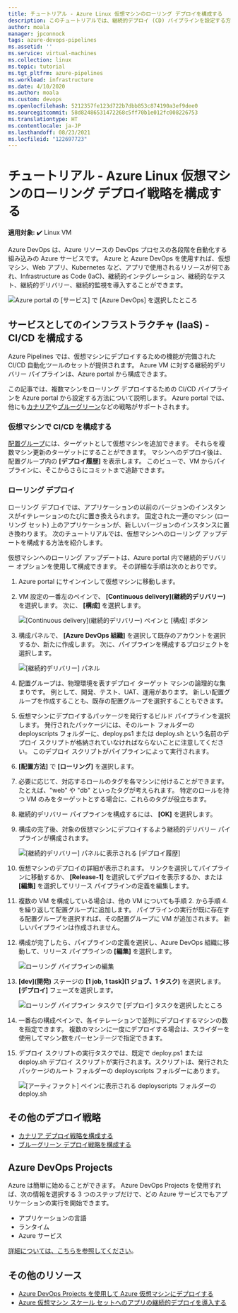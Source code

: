 ```yaml
---
title: チュートリアル - Azure Linux 仮想マシンのローリング デプロイを構成する
description: このチュートリアルでは、継続的デプロイ (CD) パイプラインを設定する方法について説明します。 このパイプラインは、ローリング デプロイ戦略を使用して Azure Linux 仮想マシンのグループを増分更新します。
author: moala
manager: jpconnock
tags: azure-devops-pipelines
ms.assetid: ''
ms.service: virtual-machines
ms.collection: linux
ms.topic: tutorial
ms.tgt_pltfrm: azure-pipelines
ms.workload: infrastructure
ms.date: 4/10/2020
ms.author: moala
ms.custom: devops
ms.openlocfilehash: 5212357fe123d722b7dbb853c874190a3ef9dee0
ms.sourcegitcommit: 58d82486531472268c5ff70b1e012fc008226753
ms.translationtype: HT
ms.contentlocale: ja-JP
ms.lasthandoff: 08/23/2021
ms.locfileid: "122697723"
---
```

# <a name="tutorial---configure-the-rolling-deployment-strategy-for-azure-linux-virtual-machines"></a>チュートリアル - Azure Linux 仮想マシンのローリング デプロイ戦略を構成する

**適用対象:** :heavy_check_mark: Linux VM

Azure DevOps は、Azure リソースの DevOps プロセスの各段階を自動化する組み込みの Azure サービスです。 Azure と Azure DevOps を使用すれば、仮想マシン、Web アプリ、Kubernetes など、アプリで使用されるリソースが何であれ、Infrastructure as Code (IaC)、継続的インテグレーション、継続的なテスト、継続的デリバリー、継続的監視を導入することができます。

![Azure portal の [サービス] で [Azure DevOps] を選択したところ](media/tutorial-devops-azure-pipelines-classic/azdevops-view.png)

## <a name="infrastructure-as-a-service-iaas---configure-cicd"></a>サービスとしてのインフラストラクチャ (IaaS) - CI/CD を構成する

Azure Pipelines では、仮想マシンにデプロイするための機能が完備された CI/CD 自動化ツールのセットが提供されます。 Azure VM に対する継続的デリバリー パイプラインは、Azure portal から構成できます。

この記事では、複数マシンをローリング デプロイするための CI/CD パイプラインを Azure portal から設定する方法について説明します。 Azure portal では、他にも[カナリア](./tutorial-azure-devops-canary-strategy.md)や[ブルーグリーン](./tutorial-azure-devops-blue-green-strategy.md)などの戦略がサポートされます。

### <a name="configure-cicd-on-virtual-machines"></a>仮想マシンで CI/CD を構成する

[配置グループ](/azure/devops/pipelines/release/deployment-groups)には、ターゲットとして仮想マシンを追加できます。 それらを複数マシン更新のターゲットにすることができます。 マシンへのデプロイ後は、配置グループ内の **[デプロイ履歴]** を表示します。 このビューで、VM からパイプラインに、そこからさらにコミットまで追跡できます。

### <a name="rolling-deployments"></a>ローリング デプロイ

ローリング デプロイでは、アプリケーションの以前のバージョンのインスタンスがイテレーションのたびに置き換えられます。 固定された一連のマシン (ローリング セット) 上のアプリケーションが、新しいバージョンのインスタンスに置き換わります。 次のチュートリアルでは、仮想マシンへのローリング アップデートを構成する方法を紹介します。

仮想マシンへのローリング アップデートは、Azure portal 内で継続的デリバリー オプションを使用して構成できます。 その詳細な手順は次のとおりです。

1. Azure portal にサインインして仮想マシンに移動します。
1. VM 設定の一番左のペインで、 **[Continuous delivery]\(継続的デリバリー\)** を選択します。 次に、 **[構成]** を選択します。

   ![[Continuous delivery]\(継続的デリバリー\) ペインと [構成] ボタン](media/tutorial-devops-azure-pipelines-classic/azure-devops-configure.png)

1. 構成パネルで、 **[Azure DevOps 組織]** を選択して既存のアカウントを選択するか、新たに作成します。 次に、パイプラインを構成するプロジェクトを選択します。  

   ![[継続的デリバリー] パネル](media/tutorial-devops-azure-pipelines-classic/azure-devops-rolling.png)

1. 配置グループは、物理環境を表すデプロイ ターゲット マシンの論理的な集まりです。 例として、開発、テスト、UAT、運用があります。 新しい配置グループを作成することも、既存の配置グループを選択することもできます。
1. 仮想マシンにデプロイするパッケージを発行するビルド パイプラインを選択します。 発行されたパッケージには、そのルート フォルダーの deployscripts フォルダーに、deploy.ps1 または deploy.sh という名前のデプロイ スクリプトが格納されていなければならないことに注意してください。 このデプロイ スクリプトがパイプラインによって実行されます。
1. **[配置方法]** で **[ローリング]** を選択します。
1. 必要に応じて、対応するロールのタグを各マシンに付けることができます。 たとえば、"web" や "db" といったタグが考えられます。 特定のロールを持つ VM のみをターゲットとする場合に、これらのタグが役立ちます。
1. 継続的デリバリー パイプラインを構成するには、 **[OK]** を選択します。
1. 構成の完了後、対象の仮想マシンにデプロイするよう継続的デリバリー パイプラインが構成されます。  

   ![[継続的デリバリー] パネルに表示される [デプロイ履歴]](media/tutorial-devops-azure-pipelines-classic/azure-devops-deployment-history.png)

1. 仮想マシンのデプロイの詳細が表示されます。 リンクを選択してパイプラインに移動するか、 **[Release-1]** を選択してデプロイを表示するか、または **[編集]** を選択してリリース パイプラインの定義を編集します。

1. 複数の VM を構成している場合は、他の VM についても手順 2. から手順 4. を繰り返して配置グループに追加します。 パイプラインの実行が既に存在する配置グループを選択すれば、その配置グループに VM が追加されます。 新しいパイプラインは作成されません。
1. 構成が完了したら、パイプラインの定義を選択し、Azure DevOps 組織に移動して、リリース パイプラインの **[編集]** を選択します。

   ![ローリング パイプラインの編集](media/tutorial-devops-azure-pipelines-classic/azure-devops-rolling-pipeline.png)

1. **[dev]\(開発\)** ステージの **[1 job, 1 task]\(1 ジョブ、1 タスク\)** を選択します。 **[デプロイ]** フェーズを選択します。

   ![ローリング パイプライン タスクで [デプロイ] タスクを選択したところ](media/tutorial-devops-azure-pipelines-classic/azure-devops-rolling-pipeline-tasks.png)

1. 一番右の構成ペインで、各イテレーションで並列にデプロイするマシンの数を指定できます。 複数のマシンに一度にデプロイする場合は、スライダーを使用してマシン数をパーセンテージで指定できます。  

1. デプロイ スクリプトの実行タスクでは、既定で deploy.ps1 または deploy.sh デプロイ スクリプトが実行されます。スクリプトは、発行されたパッケージのルート フォルダーの deployscripts フォルダーにあります。

   ![[アーティファクト] ペインに表示される deployscripts フォルダーの deploy.sh](media/tutorial-deployment-strategy/package.png)

## <a name="other-deployment-strategies"></a>その他のデプロイ戦略

- [カナリア デプロイ戦略を構成する](./tutorial-azure-devops-canary-strategy.md)
- [ブルーグリーン デプロイ戦略を構成する](./tutorial-azure-devops-blue-green-strategy.md)

## <a name="azure-devops-projects"></a>Azure DevOps Projects

Azure は簡単に始めることができます。 Azure DevOps Projects を使用すれば、次の情報を選択する 3 つのステップだけで、どの Azure サービスでもアプリケーションの実行を開始できます。

- アプリケーションの言語
- ランタイム
- Azure サービス
 
[詳細については、こちらを参照してください](https://azure.microsoft.com/features/devops-projects/)。
 
## <a name="additional-resources"></a>その他のリソース

- [Azure DevOps Projects を使用して Azure 仮想マシンにデプロイする](../../devops-project/azure-devops-project-vms.md)
- [Azure 仮想マシン スケール セットへのアプリの継続的デプロイを導入する](/azure/devops/pipelines/apps/cd/azure/deploy-azure-scaleset)